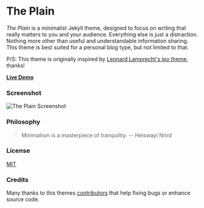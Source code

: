 # The Plain

_The Plain_ is a minimalist Jekyll theme, designed to focus on writing that really matters to you and your audience.
Everything else is just a distraction.
Nothing more other than useful and understandable information sharing.
This theme is best suited for a personal blog type, but not limited to that.

P/S: This theme is originally inspired by [Leonard Lamprecht's _leo_ theme](https://github.com/leo/leo.github.io), thanks!

[**Live Demo**](http://heiswayi.github.io/the-plain/)

### Screenshot

![The Plain Screenshot](http://i.imgur.com/8ZXhjfV.png)

### Philosophy

> Minimalism is a masterpiece of tranquility. -- Heiswayi Nrird

### License

[MIT](LICENSE.md)

### Credits

Many thanks to this themes [contributors](https://github.com/heiswayi/the-plain/graphs/contributors)
that help fixing bugs or enhance source code.

